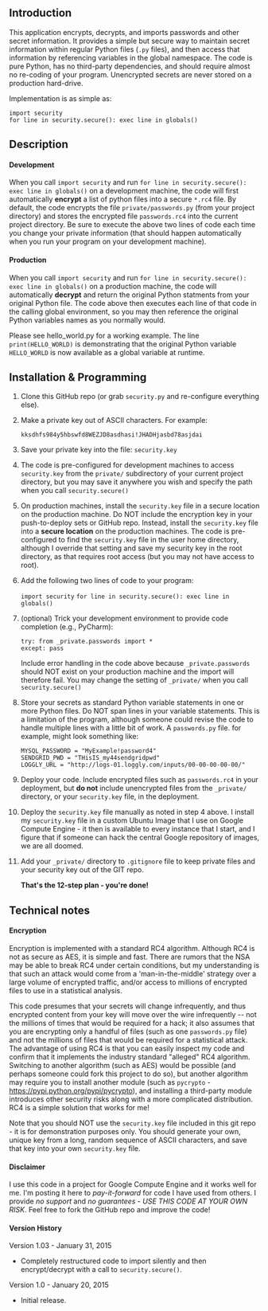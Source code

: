## Introduction

This application encrypts, decrypts, and imports passwords and other secret information. It provides a simple but secure 
way to maintain secret information within regular Python files (`.py` files), and then access that information
by referencing variables in the global namespace. The code is pure Python, has no third-party dependencies, and 
should require almost no re-coding of your program. Unencrypted secrets are never stored on a production hard-drive.

Implementation is as simple as:
  
    import security
    for line in security.secure(): exec line in globals()
    
    
## Description

#### Development

When you call `import security` and run `for line in security.secure(): exec line in globals()` on a development
machine, the code will first automatically **encrypt** a list of python files into a secure `*.rc4` file. By default,
the code encrypts the file `private/passwords.py` (from your project directory) and stores the encrypted file 
`passwords.rc4` into the current project directory. Be sure to execute the above two lines of code each time you change 
your private information (that should happen automatically when you run your program on your development machine).
  
#### Production  
  
When you call `import security` and run `for line in security.secure(): exec line in globals()` on a production machine, 
the code will automatically **decrypt** and return the original Python statments from your original Python file. The 
code above then executes each line of that code in the calling global environment, so you may then reference the 
original Python variables names as you normally would.

Please see hello_world.py for a working example. The line `print(HELLO_WORLD)` is demonstrating that the original Python
variable `HELLO_WORLD` is now available as a global variable at runtime. 
  
  
## Installation & Programming

1. Clone this GitHub repo (or grab `security.py` and re-configure everything else).

2. Make a private key out of ASCII characters. For example:  
    
    `kksdhfs984y5hbswfd8WEZJD8asdhasi!JHADHjasbd78asjdai`  
          
3. Save your private key into the file: `security.key`  
    
4. The code is pre-configured for development machines to access `security.key` from the `private/` subdirectory of
   your current project directory, but you may save it anywhere you wish and specify the path when you call 
   `security.secure()`  
  
5. On production machines, install the `security.key` file in a secure location on the production machine.
   Do NOT include the encryption key in your push-to-deploy sets or GitHub repo. Instead, install the `security.key` 
   file into a **secure location** on the production machines.  The code is pre-configured to find the `security.key` 
   file in the user home directory, although I override that setting and save my security key in the root directory, as 
   that requires root access (but you may not have access to root). 
      
6. Add the following two lines of code to your program:  
  
    `import security`
    `for line in security.secure(): exec line in globals()`
  
8. (optional) Trick your development environment to provide code completion (e.g., PyCharm): 
  
    `try: from _private.passwords import *`  
    `except: pass`  
  
    Include error handling in the code above because `_private.passwords` should NOT exist on your production machine
    and the import will therefore fail. You may change the setting of `_private/` when you call `security.secure()`
  
9. Store your secrets as standard Python variable statements in one or more Python files. Do NOT span lines in your
   variable statements. This is a limitation of the program, although someone could revise the code to handle multiple 
   lines with a little bit of work. A `passwords.py` file. for example, might look something like:
         
    `MYSQL_PASSWORD = "MyExample!password4"`  
    `SENDGRID_PWD = "THisIS_my44sendgridpwd"`  
    `LOGGLY_URL = "http://logs-01.loggly.com/inputs/00-00-00-00-00/"`
        
10. Deploy your code. Include encrypted files such as `passwords.rc4` in your deployment, but **do not** include 
    unencrypted files from the `_private/` directory, or your `security.key` file, in the deployment. 
    
11. Deploy the `security.key` file manually as noted in step 4 above. I install my `security.key` file in a custom 
    Ubuntu Image that I use on Google Compute Engine - it then is available to every instance that I start, and I figure
    that if someone can hack the central Google repository of images, we are all doomed. 
     
12. Add your `_private/` directory to `.gitignore` file to keep private files and your security key out of the GIT repo. 
       
    **That's the 12-step plan - you're done!**      
  
  
## Technical notes 
 
#### Encryption
  
Encryption is implemented with a standard RC4 algorithm. Although RC4 is not as secure as AES, it is simple and fast.
There are rumors that the NSA may be able to break RC4 under certain conditions, but my understanding is that such an 
attack would come from a 'man-in-the-middle' strategy over a large volume of encrypted traffic, and/or access to 
millions of encrypted files to use in a statistical analysis.  
  
This code presumes that your secrets will change infrequently, and thus encrypted content from your key will move over 
the wire infrequently -- not the millions of times that would be required for a hack; it also assumes that you are 
encrypting only a handful of files (such as one `passwords.py` file) and not the millions of files that would be 
required for a statistical attack. The advantage of using RC4 is that you can easily inspect my code and confirm that 
it implements the industry standard "alleged" RC4 algorithm. Switching to another algorithm (such as AES) would be 
possible (and perhaps someone could fork this project to do so), but another algorithm may require you to install 
another module (such as `pycrypto` - https://pypi.python.org/pypi/pycrypto), and installing a third-party module 
introduces other security risks along with a more complicated distribution. RC4 is a simple solution that works for me!


Note that you should NOT use the `security.key` file included in this git repo - it is for demonstration purposes
only. You should generate your own, unique key from a long, random sequence of ASCII characters, and save that key into
your own `security.key` file.

#### Disclaimer

I use this code in a project for Google Compute Engine and it works well for me. I'm posting it here to 
*_pay-it-forward_* for code I have used from others. I provide *no support* and *no guarantees* - 
*USE THIS CODE AT YOUR OWN RISK*. Feel free to fork the GitHub repo and improve the code!
 
#### Version History

Version 1.03 - January 31, 2015

  * Completely restructured code to import silently and then encrypt/decrypt with a call to `security.secure()`.

Version 1.0 - January 20, 2015

  * Initial release.
